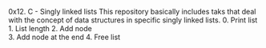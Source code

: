 0x12. C - Singly linked lists
	This repository basically includes taks that deal with the concept of data structures in specific singly linked lists.
	0. Print list 
	1. List length 
	2. Add node  
	3. Add node at the end 
	4. Free list 
